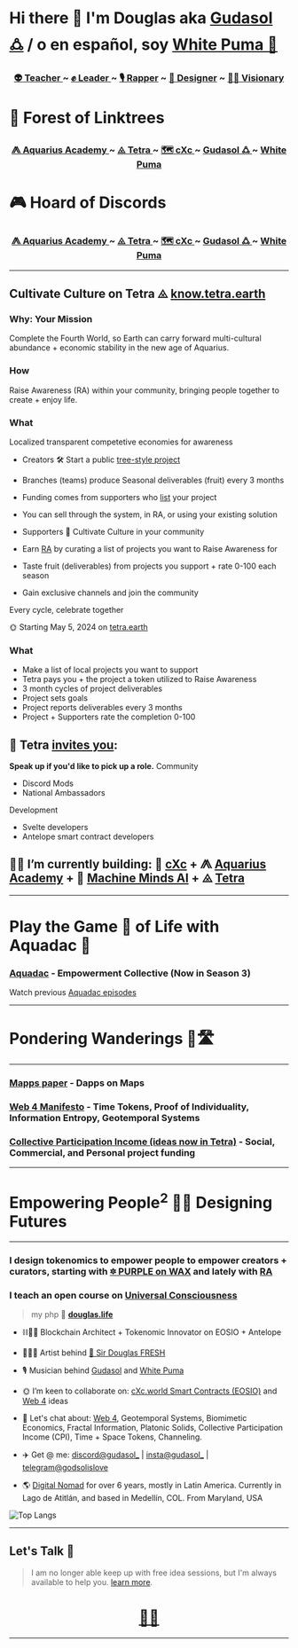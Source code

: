 # Hi there 👋 I'm Douglas aka [Gudasol 🜛](https://ampl.ink/gudasol) / o en español, soy [White Puma 🐆](https://puma.red)

<h3 align="center"><b>
 <a href="https://in.aquarius.academy">👽 Teacher </a> ~ 
 <a href="https://lu.ma/aquadac">✊ Leader </a> ~ 
 <a href="https://open.spotify.com/playlist/2WEKrYq0mht0kyFguEcYzi">🎙 Rapper</a> ~ 
 <a href="https://www.redbubble.com/people/SirDouglasFresh/shop">🎨 Designer</a> ~ 
 <a href="https://gudasol.gumroad.com">🧙‍♂️ Visionary</a>
</b>
</h3>

# 🌳 Forest of Linktrees

<h3 align="center"><b>
 <a href="https://linktr.ee/aquarius.academy"> ⨇ Aquarius Academy </a> ~ 
 <a href="https://linktr.ee/tetra.earth"> ⨻ Tetra </a> ~ 
 <a href="https://linktr.ee/cXc.world"> 🗺 cXc </a> ~ 
 <a href="https://linktr.ee/gudasol"> Gudasol 🜛 </a> ~ 
 <a href="https://linktr.ee/gudasol"> White Puma </a>
</b>
</h3>

# 🎮 Hoard of Discords 

<h3 align="center"><b>
 <a href="https://discord.gg/KnbA47n6Zj"> ⨇ Aquarius Academy </a> ~ 
 <a href="https://discord.gg/ZSU5BgGTAY"> ⨻ Tetra </a> ~ 
 <a href="https://discord.gg/u3kpj7xEWZ"> 🗺 cXc </a> ~ 
 <a href="https://discord.gg/MrRXZYhHfp"> Gudasol 🜛 </a> ~ 
 <a href="https://discord.gg/jeDbjj3EHS"> White Puma </a>
</b>
</h3>


___

## Cultivate Culture on Tetra ⨻ [know.tetra.earth](https://know.tetra.earth)
### Why: Your Mission
Complete the Fourth World, so Earth can carry forward multi-cultural abundance + economic stability in the new age of Aquarius.

### How
Raise Awareness (RA) within your community, bringing people together to create + enjoy life.

### What
Localized transparent competetive economies for awareness

- Creators 🛠️ Start a public [tree-style project](https://know.tetra.earth/info/system/projects)
 - Branches (teams) produce Seasonal deliverables (fruit) every 3 months
 - Funding comes from supporters who [list](https://know.tetra.earth/info/system/lists) your project
 - You can sell through the system, in RA, or using your existing solution

- Supporters 🤝 Cultivate Culture in your community
 - Earn [RA](https://know.tetra.earth/info/system/localnomics) by curating a list of projects you want to Raise Awareness for
 - Taste fruit (deliverables) from projects you support + rate 0-100 each season
 - Gain exclusive channels and join the community

Every cycle, celebrate together 

🌞 Starting May 5, 2024 on [tetra.earth](https://tetra.earth)
 
### What
- Make a list of local projects you want to support
- Tetra pays you + the project a token utilized to Raise Awareness
- 3 month cycles of project deliverables
 - Project sets goals
 - Project reports deliverables every 3 months
 - Project + Supporters rate the completion 0-100

## 🤝 Tetra [invites you](https://discord.com/invite/ZSU5BgGTAY): 

**Speak up if you'd like to pick up a role.**
Community
- Discord Mods
- National Ambassadors 

Development
- Svelte developers
- Antelope smart contract developers


## 👷‍♂️ I’m currently building: 🔺 [cXc](https://linktr.ee/cxc.world) + ⨇ [Aquarius Academy](https://aquarius.academy/) + 🦾 [Machine Minds AI](https://godsol.gumroad.com) + ⨻ [Tetra](https://tetra.earth)


___
  
# Play the Game 🏀 of Life with Aquadac 🏺

### [Aquadac](https://lu.ma/aquadac) - Empowerment Collective (Now in Season 3)

Watch previous [Aquadac episodes](https://www.youtube.com/playlist?list=PLRRVgL5-YYRWHfSaiEk_QXQuKKnIvW8Fm)

___


# Pondering Wanderings 🤔🛣

___

### [Mapps paper](https://docs.google.com/document/d/1YppJ2EYumRI2j0UHYdZh7NJMObMI_NfHgaFRLbjgBtw/preview) - Dapps on Maps 

### [Web 4 Manifesto](https://github.com/dougbutner/web-4) - Time Tokens, Proof of Individuality, Information Entropy, Geotemporal Systems  

### [Collective Participation Income (ideas now in Tetra)](https://github.com/dougbutner/effective-collective) - Social, Commercial, and Personal project funding

--- 

# Empowering People<sup>2</sup> 💫🙏 Designing Futures

___

### I design tokenomics to empower people to empower creators + curators, starting with [🔯 PURPLE on WAX](https://github.com/currentxchange/purple-explainer) and lately with [RA](https://know.tetra.earth/info/system/localnomics)

### I teach an open course on [Universal Consciousness](https://aquarius.academy/learn/universal-consciousness-densities-dimensions-matrices-grids/)

> my php 🏡 **[douglas.life](https://douglas.life/)** 

- ⛓👷‍♂️ Blockchain Architect + Tokenomic Innovator on EOSIO + Antelope
- 🧙‍♂️🎇 Artist behind [🔮 Sir Douglas FRESH](https://www.redbubble.com/people/SirDouglasFresh/shop)
- 🎙 Musician behind [Gudasol](https://open.spotify.com/playlist/2WEKrYq0mht0kyFguEcYzi) and [White Puma](https://puma.red)
- 🌞 I’m keen to collaborate on: [cXc.world Smart Contracts (EOSIO)](https://github.com/dougbutner/beta-pseudo) and [Web 4](https://github.com/dougbutner/web-4) ideas
- 💬 Let's chat about: [Web 4](https://github.com/dougbutner/web-4), Geotemporal Systems, Biomimetic Economics, Fractal Information, Platonic Solids, Collective Participation Income (CPI), Time + Space Tokens, Channeling.
- ✈️ Get @ me: [discord@gudasol_](https://discord.gg/MrRXZYhHfp) | [insta@gudasol_](https://instagram.com/dougbutner) | [telegram@godsolislove](https://tg.me/godsolislove)

- 🌎 [Digital Nomad](https://gudasol.gumroad.com/l/become-digital-nomad) for over 6 years, mostly in Latin America. Currently in Lago de Atitlán, and based in Medellín, COL. From Maryland, USA

![Top Langs](https://github-readme-stats.vercel.app/api/top-langs/?username=dougbutner&layout=donut)

___   

## Let's Talk 🤝
> I am no longer able keep up with free idea sessions, but I'm always available to help you. [learn more](https://gudasol.gumroad.com/).
 
<h1 align="center">
<a href="https://linktr.ee/gudasol">🔗🌳</a>
</h1>

___  
